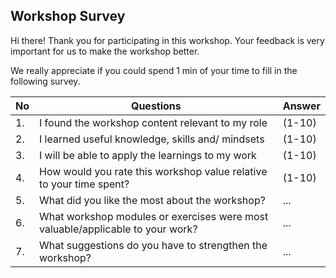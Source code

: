 ## Workshop Survey 


Hi there! Thank you for participating in this workshop. Your feedback is very important for us to make the workshop better.

We really appreciate if you could spend 1 min of your time to fill in the following survey.



| No | Questions | Answer |
| --- | --- | --- |
| 1. | I found the workshop content relevant to my role | (1-10) |
| 2. | I learned useful knowledge, skills and/ mindsets | (1-10)|
| 3. | I will be able to apply the learnings to my work | (1-10) |
| 4. | How would you rate this workshop value relative to your time spent? | (1-10) |
| 5. | What did you like the most about the workshop? | ... |
| 6. | What workshop modules or exercises were most valuable/applicable to your work? | ... |
| 7. | What suggestions do you have to strengthen the workshop? | ... |

